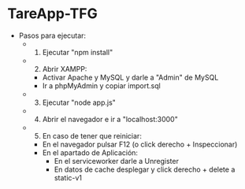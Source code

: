 # TareApp-TFG

- Pasos para ejecutar:
    - 1) Ejecutar "npm install"
    - 2) Abrir XAMPP:
        - Activar Apache y MySQL y darle a "Admin" de MySQL
        - Ir a phpMyAdmin y copiar import.sql
    - 3) Ejecutar "node app.js"
    - 4) Abrir el navegador e ir a "localhost:3000"
    - 5) En caso de tener que reiniciar:
        - En el navegador pulsar F12 (o click derecho + Inspeccionar)
        - En el apartado de Aplicación:
            - En el serviceworker darle a Unregister
            - En datos de cache desplegar y click derecho + delete a static-v1
